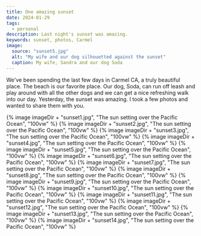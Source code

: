 ```yaml
---
title: One amazing sunset
date: 2024-01-29
tags:
  - personal
description: Last night's sunset was amazing.
keywords: sunset, photos, Carmel
image:
  source: "sunset5.jpg"
  alt: "My wife and our dog silhouetted against the sunset"
  caption: My wife, Sandra and our dog Soda
---
```


We've been spending the last few days in Carmel CA, a truly beautiful place. The beach is our favorite place. Our dog, Soda, can run off leash and play around with all the other dogs and we can get a nice refreshing walk into our day. Yesterday, the sunset was amazing. I took a few photos and wanted to share them with you.

{% image imageDir + "sunset1.jpg", "The sun setting over the Pacific Ocean", "100vw" %}
{% image imageDir + "sunset2.jpg", "The sun setting over the Pacific Ocean", "100vw" %}
{% image imageDir + "sunset3.jpg", "The sun setting over the Pacific Ocean", "100vw" %}
{% image imageDir + "sunset4.jpg", "The sun setting over the Pacific Ocean", "100vw" %}
{% image imageDir + "sunset5.jpg", "The sun setting over the Pacific Ocean", "100vw" %}
{% image imageDir + "sunset6.jpg", "The sun setting over the Pacific Ocean", "100vw" %}
{% image imageDir + "sunset7.jpg", "The sun setting over the Pacific Ocean", "100vw" %}
{% image imageDir + "sunset8.jpg", "The sun setting over the Pacific Ocean", "100vw" %}
{% image imageDir + "sunset9.jpg", "The sun setting over the Pacific Ocean", "100vw" %}
{% image imageDir + "sunset10.jpg", "The sun setting over the Pacific Ocean", "100vw" %}
{% image imageDir + "sunset11.jpg", "The sun setting over the Pacific Ocean", "100vw" %}
{% image imageDir + "sunset12.jpg", "The sun setting over the Pacific Ocean", "100vw" %}
{% image imageDir + "sunset13.jpg", "The sun setting over the Pacific Ocean", "100vw" %}
{% image imageDir + "sunset14.jpg", "The sun setting over the Pacific Ocean", "100vw" %}
